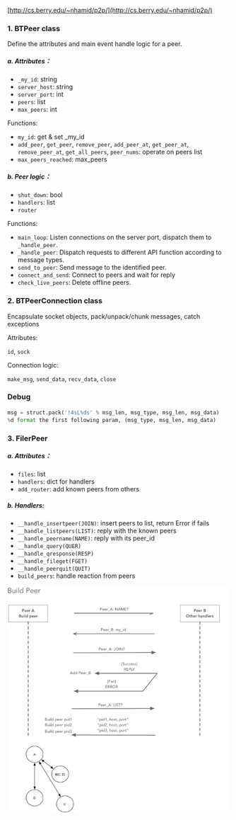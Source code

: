 [http://cs.berry.edu/~nhamid/p2p/](http://cs.berry.edu/~nhamid/p2p/)

### 1. BTPeer class

Define the attributes and main event handle logic for a peer.

##### a. Attributes：
* `_my_id`: string
* `server_host`: string
* `server_port`: int
* `peers`: list
* `max_peers`: int

Functions:
* `my_id`: get & set _my_id
* `add_peer`, `get_peer`, `remove_peer`, `add_peer_at`, `get_peer_at`, `remove_peer_at`, `get_all_peers`, `peer_nums`: operate on peers list
* `max_peers_reached`: max_peers


##### b. Peer logic：
* `shut_down`: bool
* `handlers`: list
* `router`

Functions:
* `main_loop`: Listen connections on the server port, dispatch them to `_handle_peer`.
* `_handle_peer`: Dispatch requests to different API function according to message types.
* `send_to_peer`: Send message to the identified peer.
* `connect_and_send`: Connect to peers and wait for reply
* `check_live_peers`: Delete offline peers.

### 2. BTPeerConnection class

Encapsulate socket objects, pack/unpack/chunk messages, catch exceptions

Attributes:

`id`, `sock`

Connection logic:

`make_msg`, `send_data`, `recv_data`, `close`

### Debug

```python
msg = struct.pack('!4sL%ds' % msg_len, msg_type, msg_len, msg_data)
%d format the first following param, (msg_type, msg_len, msg_data)
```

### 3. FilerPeer

##### a. Attributes：

* `files`: list
* `handlers`: dict for handlers
* `add_router`: add known peers from others 

##### b. Handlers:
* `__handle_insertpeer(JOIN)`: insert peers to list, return Error if fails
* `__handle_listpeers(LIST)`: reply with the known peers
* `__handle_peername(NAME)`: reply with its peer_id 
* `__handle_query(QUER)`
* `__handle_qresponse(RESP)`
* `__handle_fileget(FGET)`
* `__handle_peerquit(QUIT)`
* `build_peers`: handle reaction from peers

![](peers.jpg)

